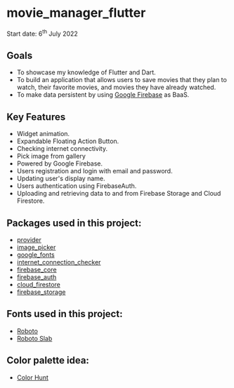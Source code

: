 # movie_manager_flutter
Start date: 6<sup>th</sup> July 2022

## Goals
- To showcase my knowledge of Flutter and Dart.
- To build an application that allows users to save movies that they plan to watch, their favorite movies, and movies they have already watched.
- To make data persistent by using [Google Firebase](https://firebase.google.com/) as BaaS.

## Key Features
- Widget animation.
- Expandable Floating Action Button.
- Checking internet connectivity.
- Pick image from gallery
- Powered by Google Firebase.
- Users registration and login with email and password.
- Updating user's display name.
- Users authentication using FirebaseAuth.
- Uploading and retrieving data to and from Firebase Storage and Cloud Firestore.

## Packages used in this project:
- [provider](https://pub.dev/packages/provider)
- [image_picker](https://pub.dev/packages/image_picker)
- [google_fonts](https://pub.dev/packages/google_fonts)
- [internet_connection_checker](https://pub.dev/packages/internet_connection_checker)
- [firebase_core](https://pub.dev/packages/firebase_core)
- [firebase_auth](https://pub.dev/packages/firebase_auth)
- [cloud_firestore](https://pub.dev/packages/cloud_firestore)
- [firebase_storage](https://pub.dev/packages/firebase_storage)

## Fonts used in this project:
- [Roboto](https://fonts.google.com/specimen/Roboto)
- [Roboto Slab](https://fonts.google.com/specimen/Roboto+Slab?query=roboto+slab)

## Color palette idea:
- [Color Hunt](https://colorhunt.co/palette/e6e6e6c5a880532e1c0f0f0f)
